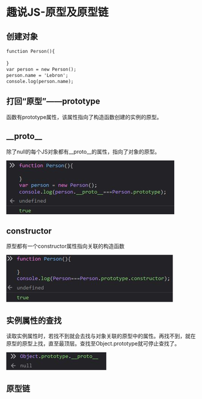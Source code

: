 # 趣说JS-原型及原型链

## 创建对象

```text
function Person(){

}
var person = new Person();
person.name = 'Lebron';
console.log(person.name);
```

## 打回“原型”——prototype

函数有prototype属性，该属性指向了构造函数创建的实例的原型。

## \_\_proto\_\_

除了null的每个JS对象都有\_\_proto\_\_的属性，指向了对象的原型。

![](../.gitbook/assets/bu-huo.JPG)

## constructor

原型都有一个constructor属性指向关联的构造函数

![](../.gitbook/assets/bu-huo%20%283%29.JPG)

## 实例属性的查找

读取实例属性时，若找不到就会去找与对象关联的原型中的属性。再找不到，就在原型的原型上找，直至最顶层。查找至Object.prototype就可停止查找了。

![](../.gitbook/assets/bu-huo%20%282%29.JPG)

## 原型链

